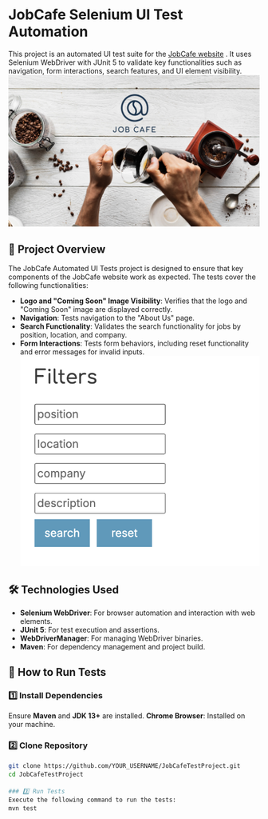 # JobCafe Selenium UI Test Automation
This project is an automated UI test suite for the [JobCafe website](http://167.99.178.249:3000/) . It uses Selenium WebDriver with JUnit 5 to validate key functionalities such as navigation, form interactions, search features, and UI element visibility.
![mainpage](images/Screenshot1.png)

## 📌 Project Overview
The JobCafe Automated UI Tests project is designed to ensure that key components of the JobCafe website work as expected. The tests cover the following functionalities:

- **Logo and "Coming Soon" Image Visibility**: Verifies that the logo and "Coming Soon" image are displayed correctly.
- **Navigation**: Tests navigation to the "About Us" page.
- **Search Functionality**: Validates the search functionality for jobs by position, location, and company.
- **Form Interactions**: Tests form behaviors, including reset functionality and error messages for invalid inputs.
![mainpage](images/Screenshot2.png)

## 🛠️ Technologies Used

- **Selenium WebDriver**: For browser automation and interaction with web elements.
- **JUnit 5**: For test execution and assertions.
- **WebDriverManager**: For managing WebDriver binaries.
- **Maven**: For dependency management and project build.


## 🚀 How to Run Tests
### 1️⃣ Install Dependencies
Ensure **Maven** and **JDK 13+** are installed.
**Chrome Browser**: Installed on your machine.

### 2️⃣ Clone Repository
```sh
git clone https://github.com/YOUR_USERNAME/JobCafeTestProject.git
cd JobCafeTestProject

### 3️⃣ Run Tests
Execute the following command to run the tests:
mvn test




